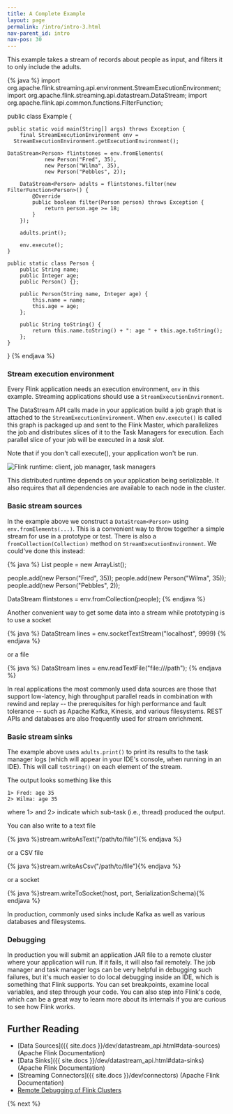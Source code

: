 ```yaml
---
title: A Complete Example
layout: page
permalink: /intro/intro-3.html
nav-parent_id: intro
nav-pos: 30
---
```


This example takes a stream of records about people as input, and filters it to only include the adults.

{% java %}
import org.apache.flink.streaming.api.environment.StreamExecutionEnvironment;
import org.apache.flink.streaming.api.datastream.DataStream;
import org.apache.flink.api.common.functions.FilterFunction;

public class Example {

	public static void main(String[] args) throws Exception {
		final StreamExecutionEnvironment env =
      StreamExecutionEnvironment.getExecutionEnvironment();

    DataStream<Person> flintstones = env.fromElements(
				new Person("Fred", 35),
				new Person("Wilma", 35),
				new Person("Pebbles", 2));

		DataStream<Person> adults = flintstones.filter(new FilterFunction<Person>() {
			@Override
			public boolean filter(Person person) throws Exception {
				return person.age >= 18;
			}
		});

		adults.print();

		env.execute();
	}

	public static class Person {
		public String name;
		public Integer age;
		public Person() {};

		public Person(String name, Integer age) {
			this.name = name;
			this.age = age;
		};

		public String toString() {
			return this.name.toString() + ": age " + this.age.toString();
		};
	}
}
{% endjava %}

### Stream execution environment

Every Flink application needs an execution environment, `env` in this example. Streaming applications should use a `StreamExecutionEnvironment`.

The DataStream API calls made in your application build a job graph that is attached to the `StreamExecutionEnvironment`. When `env.execute()` is called this graph is packaged up and sent to the Flink Master, which parallelizes the job and distributes slices of it to the Task Managers for execution. Each parallel slice of your job will be executed in a *task slot*.

Note that if you don't call execute(), your application won't be run.

![Flink runtime: client, job manager, task managers]({{site.images}}/distributed-runtime.svg)

This distributed runtime depends on your application being serializable. It also requires that all dependencies are available to each node in the cluster.

### Basic stream sources

In the example above we construct a `DataStream<Person>` using `env.fromElements(...)`. This is a convenient way to throw together a simple stream for use in a prototype or test. There is also a `fromCollection(Collection)` method on `StreamExecutionEnvironment`.
We could've done this instead:

{% java %}
List<Person> people = new ArrayList<Person>();

people.add(new Person("Fred", 35));
people.add(new Person("Wilma", 35));
people.add(new Person("Pebbles", 2));

DataStream<Person> flintstones = env.fromCollection(people);
{% endjava %}

Another convenient way to get some data into a stream while prototyping is to use a socket

{% java %}
DataStream<String> lines = env.socketTextStream("localhost", 9999)
{% endjava %}

or a file

{% java %}
DataStream<String> lines = env.readTextFile("file:///path");
{% endjava %}

In real applications the most commonly used data sources are those that support low-latency, high throughput parallel reads in combination with rewind and replay -- the prerequisites for high performance and fault tolerance -- such as Apache Kafka, Kinesis, and various filesystems. REST APIs and databases are also frequently used for stream enrichment.

### Basic stream sinks

The example above uses `adults.print()` to print its results to the task manager logs (which will appear in your IDE's console, when running in an IDE). This will call `toString()` on each element of the stream.

The output looks something like this

    1> Fred: age 35
    2> Wilma: age 35

where 1> and 2> indicate which sub-task (i.e., thread) produced the output.

You can also write to a text file

{% java %}stream.writeAsText("/path/to/file"){% endjava %}

or a CSV file

{% java %}stream.writeAsCsv("/path/to/file"){% endjava %}

or a socket

{% java %}stream.writeToSocket(host, port, SerializationSchema){% endjava %}

In production, commonly used sinks include Kafka as well as various databases and filesystems.

### Debugging

In production you will submit an application JAR file to a remote cluster where your application will run. If it fails, it will also fail remotely. The job manager and task manager logs can be very helpful in debugging such failures, but it's much easier to do local debugging inside an IDE, which is something that Flink supports. You can set breakpoints, examine local variables, and step through your code. You can also step into Flink's code, which can be a great way to learn more about its internals if you are curious to see how Flink works.

## Further Reading

- [Data Sources]({{ site.docs }}/dev/datastream_api.html#data-sources) (Apache Flink Documentation)
- [Data Sinks]({{ site.docs }}/dev/datastream_api.html#data-sinks) (Apache Flink Documentation)
- [Streaming Connectors]({{ site.docs }}/dev/connectors) (Apache Flink Documentation)
- [Remote Debugging of Flink Clusters](https://cwiki.apache.org/confluence/display/FLINK/Remote+Debugging+of+Flink+Clusters)

{% next %}
